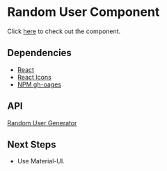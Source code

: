 # Random User Component

Click [here](https://ioannis-sporidis.github.io/rc-random-user/) to check out the component.

## Dependencies

- [React](https://reactjs.org/)
- [React Icons](https://react-icons.github.io/react-icons/)
- [NPM gh-oages](https://www.npmjs.com/package/gh-pages)

## API
[Random User Generator](https://randomuser.me/)

## Next Steps
- Use Material-UI.
